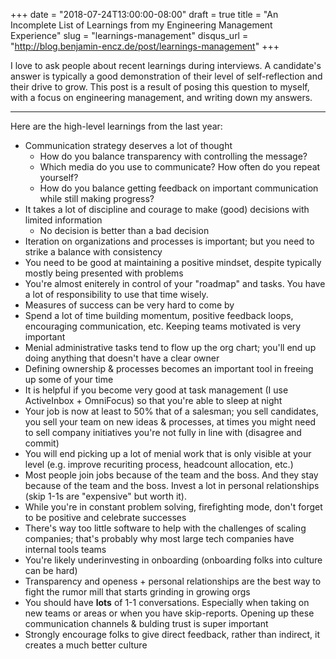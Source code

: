 +++
date = "2018-07-24T13:00:00-08:00"
draft = true
title = "An Incomplete List of Learnings from my Engineering Management Experience"
slug = "learnings-management"
disqus_url = "http://blog.benjamin-encz.de/post/learnings-management"
+++

I love to ask people about recent learnings during interviews. A candidate's answer is typically a good demonstration of their level of self-reflection and their drive to grow. This post is a result of posing this question to myself, with a focus on engineering management, and writing down my answers. 

<!--more-->

------

Here are the high-level learnings from the last year:

- Communication strategy deserves a lot of thought
  - How do you balance transparency with controlling the message? 
  - Which media do you use to communicate? How often do you repeat yourself?
  - How do you balance getting feedback on important communication while still making progress?
- It takes a lot of discipline and courage to make (good) decisions with limited information
  - No decision is better than a bad decision
- Iteration on organizations and processes is important; but you need to strike a balance with consistency
- You need to be good at maintaining a positive mindset, despite typically mostly being presented with problems
- You're almost eniterely in control of your "roadmap" and tasks. You have a lot of responsibility to use that time wisely.
- Measures of success can be very hard to come by
- Spend a lot of time building momentum, positive feedback loops, encouraging communication, etc. Keeping teams motivated is very important
- Menial administrative tasks tend to flow up the org chart; you'll end up doing anything that doesn't have a clear owner
- Defining ownership & processes becomes an important tool in freeing up some of your time
- It is helpful if you become very good at task management (I use ActiveInbox + OmniFocus) so that you're able to sleep at night
- Your job is now at least to 50% that of a salesman; you sell candidates, you sell your team on new ideas & processes, at times you might need to sell company initiatives you're not fully in line with (disagree and commit)
- You will end picking up a lot of menial work that is only visible at your level (e.g. improve recuriting process, headcount allocation, etc.)
- Most people join jobs because of the team and the boss. And they stay because of the team and the boss. Invest a lot in personal relationships (skip 1-1s are "expensive" but worth it).
- While you're in constant problem solving, firefighting mode, don't forget to be positive and celebrate successes
- There's way too little software to help with the challenges of scaling companies; that's probably why most large tech companies have internal tools teams
- You're likely underinvesting in onboarding (onboarding folks into culture can be hard)
- Transparency and openess + personal relationships are the best way to fight the rumor mill that starts grinding in growing orgs
- You should have **lots** of 1-1 conversations. Especially when taking on new teams or areas or when you have skip-reports. Opening up these communication channels & bulding trust is super important
- Strongly encourage folks to give direct feedback, rather than indirect, it creates a much better culture